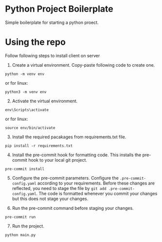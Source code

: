 # Python Project Boilerplate

Simple boilerplate for starting a python proect.

# Using the repo

Follow following steps to install client on server

1. Create a virtual environment.
Copy-paste following code to create one.
```
python -m venv env
```
or for linux:
```
python3 -m venv env
```

2. Activate the virtual environment.
```
env\Scripts\activate
```
or for linux:
```
source env/bin/activate
```

3. Install the required pacakages from requirements.txt file.
```
pip install -r requirements.txt
```

4. Install the pre-commit hook for formatting code.
This installs the pre-commit hook to your local git project.
```
pre-commit install
```

5. Configure the pre-commit parameters.
Configure the `.pre-commit-config.yaml` according to your requirements. Before these changes are reflected, you need to stage the file by `git add .pre-commit-config.yaml`.
The code is formatted whenever you commit your changes but this does not stage your changes.

6. Run the pre-commit command before staging your changes.
```
pre-commit run
```

7. Run the project.
```
python main.py
```
